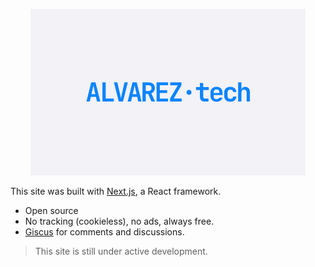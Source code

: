 <p align="center">
  <a href="https://alvarez.tech" target="_blank">
    <img src="/public/image.png" alt="ALVAREZ.tech">
  </a>
</p>

This site was built with [Next.js](https://nextjs.org/), a React framework.

- Open source
- No tracking (cookieless), no ads, always free.
- [Giscus](https://giscus.app/) for comments and discussions.

> This site is still under active development.
